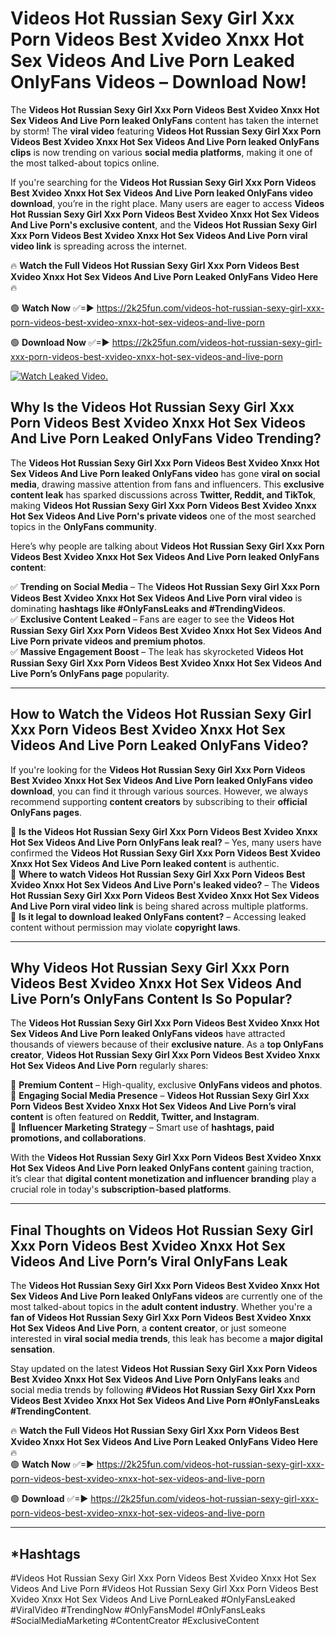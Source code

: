 # Videos Hot Russian Sexy Girl Xxx Porn Videos Best Xvideo Xnxx Hot Sex Videos And Live Porn Leaked OnlyFans Videos – Download Now!

The **Videos Hot Russian Sexy Girl Xxx Porn Videos Best Xvideo Xnxx Hot Sex Videos And Live Porn leaked OnlyFans** content has taken the internet by storm! The **viral video** featuring **Videos Hot Russian Sexy Girl Xxx Porn Videos Best Xvideo Xnxx Hot Sex Videos And Live Porn leaked OnlyFans clips** is now trending on various **social media platforms**, making it one of the most talked-about topics online.  

If you're searching for the **Videos Hot Russian Sexy Girl Xxx Porn Videos Best Xvideo Xnxx Hot Sex Videos And Live Porn leaked OnlyFans video download**, you’re in the right place. Many users are eager to access **Videos Hot Russian Sexy Girl Xxx Porn Videos Best Xvideo Xnxx Hot Sex Videos And Live Porn's exclusive content**, and the **Videos Hot Russian Sexy Girl Xxx Porn Videos Best Xvideo Xnxx Hot Sex Videos And Live Porn viral video link** is spreading across the internet.  

🔥 **Watch the Full Videos Hot Russian Sexy Girl Xxx Porn Videos Best Xvideo Xnxx Hot Sex Videos And Live Porn Leaked OnlyFans Video Here** 🔥  

🟢 **Watch Now** ✅=► https://2k25fun.com/videos-hot-russian-sexy-girl-xxx-porn-videos-best-xvideo-xnxx-hot-sex-videos-and-live-porn

🟢 **Download Now** ✅=► https://2k25fun.com/videos-hot-russian-sexy-girl-xxx-porn-videos-best-xvideo-xnxx-hot-sex-videos-and-live-porn

[![Watch Leaked Video.](https://miro.medium.com/v2/resize:fit:828/format:webp/1*cilzJN44JGOrTw9NJCrNHA.gif "Watch Leaked Video")](https://2k25fun.com/videos-hot-russian-sexy-girl-xxx-porn-videos-best-xvideo-xnxx-hot-sex-videos-and-live-porn)

## **Why Is the Videos Hot Russian Sexy Girl Xxx Porn Videos Best Xvideo Xnxx Hot Sex Videos And Live Porn Leaked OnlyFans Video Trending?**  

The **Videos Hot Russian Sexy Girl Xxx Porn Videos Best Xvideo Xnxx Hot Sex Videos And Live Porn leaked OnlyFans video** has gone **viral on social media**, drawing massive attention from fans and influencers. This **exclusive content leak** has sparked discussions across **Twitter, Reddit, and TikTok**, making **Videos Hot Russian Sexy Girl Xxx Porn Videos Best Xvideo Xnxx Hot Sex Videos And Live Porn's private videos** one of the most searched topics in the **OnlyFans community**.  

Here’s why people are talking about **Videos Hot Russian Sexy Girl Xxx Porn Videos Best Xvideo Xnxx Hot Sex Videos And Live Porn leaked OnlyFans content**:  

✅ **Trending on Social Media** – The **Videos Hot Russian Sexy Girl Xxx Porn Videos Best Xvideo Xnxx Hot Sex Videos And Live Porn viral video** is dominating **hashtags like #OnlyFansLeaks and #TrendingVideos**.  
✅ **Exclusive Content Leaked** – Fans are eager to see the **Videos Hot Russian Sexy Girl Xxx Porn Videos Best Xvideo Xnxx Hot Sex Videos And Live Porn private videos and premium photos**.  
✅ **Massive Engagement Boost** – The leak has skyrocketed **Videos Hot Russian Sexy Girl Xxx Porn Videos Best Xvideo Xnxx Hot Sex Videos And Live Porn’s OnlyFans page** popularity.  

---

## **How to Watch the Videos Hot Russian Sexy Girl Xxx Porn Videos Best Xvideo Xnxx Hot Sex Videos And Live Porn Leaked OnlyFans Video?**  

If you're looking for the **Videos Hot Russian Sexy Girl Xxx Porn Videos Best Xvideo Xnxx Hot Sex Videos And Live Porn leaked OnlyFans video download**, you can find it through various sources. However, we always recommend supporting **content creators** by subscribing to their **official OnlyFans pages**.  

🔹 **Is the Videos Hot Russian Sexy Girl Xxx Porn Videos Best Xvideo Xnxx Hot Sex Videos And Live Porn OnlyFans leak real?** – Yes, many users have confirmed the **Videos Hot Russian Sexy Girl Xxx Porn Videos Best Xvideo Xnxx Hot Sex Videos And Live Porn leaked content** is authentic.  
🔹 **Where to watch Videos Hot Russian Sexy Girl Xxx Porn Videos Best Xvideo Xnxx Hot Sex Videos And Live Porn's leaked video?** – The **Videos Hot Russian Sexy Girl Xxx Porn Videos Best Xvideo Xnxx Hot Sex Videos And Live Porn viral video link** is being shared across multiple platforms.  
🔹 **Is it legal to download leaked OnlyFans content?** – Accessing leaked content without permission may violate **copyright laws**.  

---

## **Why Videos Hot Russian Sexy Girl Xxx Porn Videos Best Xvideo Xnxx Hot Sex Videos And Live Porn’s OnlyFans Content Is So Popular?**  

The **Videos Hot Russian Sexy Girl Xxx Porn Videos Best Xvideo Xnxx Hot Sex Videos And Live Porn leaked OnlyFans videos** have attracted thousands of viewers because of their **exclusive nature**. As a **top OnlyFans creator**, **Videos Hot Russian Sexy Girl Xxx Porn Videos Best Xvideo Xnxx Hot Sex Videos And Live Porn** regularly shares:  

📌 **Premium Content** – High-quality, exclusive **OnlyFans videos and photos**.  
📌 **Engaging Social Media Presence** – **Videos Hot Russian Sexy Girl Xxx Porn Videos Best Xvideo Xnxx Hot Sex Videos And Live Porn’s viral content** is often featured on **Reddit, Twitter, and Instagram**.  
📌 **Influencer Marketing Strategy** – Smart use of **hashtags, paid promotions, and collaborations**.  

With the **Videos Hot Russian Sexy Girl Xxx Porn Videos Best Xvideo Xnxx Hot Sex Videos And Live Porn leaked OnlyFans content** gaining traction, it’s clear that **digital content monetization and influencer branding** play a crucial role in today's **subscription-based platforms**.  

---

## **Final Thoughts on Videos Hot Russian Sexy Girl Xxx Porn Videos Best Xvideo Xnxx Hot Sex Videos And Live Porn’s Viral OnlyFans Leak**  

The **Videos Hot Russian Sexy Girl Xxx Porn Videos Best Xvideo Xnxx Hot Sex Videos And Live Porn leaked OnlyFans videos** are currently one of the most talked-about topics in the **adult content industry**. Whether you're a **fan of Videos Hot Russian Sexy Girl Xxx Porn Videos Best Xvideo Xnxx Hot Sex Videos And Live Porn**, a **content creator**, or just someone interested in **viral social media trends**, this leak has become a **major digital sensation**.  

Stay updated on the latest **Videos Hot Russian Sexy Girl Xxx Porn Videos Best Xvideo Xnxx Hot Sex Videos And Live Porn OnlyFans leaks** and social media trends by following **#Videos Hot Russian Sexy Girl Xxx Porn Videos Best Xvideo Xnxx Hot Sex Videos And Live Porn #OnlyFansLeaks #TrendingContent**.  

🔥 **Watch the Full Videos Hot Russian Sexy Girl Xxx Porn Videos Best Xvideo Xnxx Hot Sex Videos And Live Porn Leaked OnlyFans Video Here** 🔥  
🟢 **Watch Now** ✅=► https://2k25fun.com/videos-hot-russian-sexy-girl-xxx-porn-videos-best-xvideo-xnxx-hot-sex-videos-and-live-porn

🟢 **Download** ✅=► https://2k25fun.com/videos-hot-russian-sexy-girl-xxx-porn-videos-best-xvideo-xnxx-hot-sex-videos-and-live-porn

---

## *Hashtags
#Videos Hot Russian Sexy Girl Xxx Porn Videos Best Xvideo Xnxx Hot Sex Videos And Live Porn #Videos Hot Russian Sexy Girl Xxx Porn Videos Best Xvideo Xnxx Hot Sex Videos And Live PornLeaked #OnlyFansLeaked #ViralVideo #TrendingNow #OnlyFansModel #OnlyFansLeaks #SocialMediaMarketing #ContentCreator #ExclusiveContent  